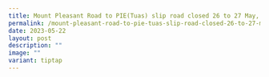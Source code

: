 ```yaml
---
title: Mount Pleasant Road to PIE(Tuas) slip road closed 26 to 27 May, 1 to 5am
permalink: /mount-pleasant-road-to-pie-tuas-slip-road-closed-26-to-27-may-1-to-5am/
date: 2023-05-22
layout: post
description: ""
image: ""
variant: tiptap
---
```

